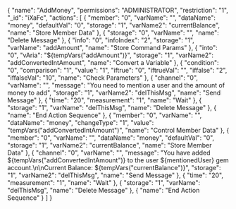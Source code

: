 
{
  "name": "AddMoney",
  "permissions": "ADMINISTRATOR",
  "restriction": "1",
  "_id": "iXaFc",
  "actions": [
    {
      "member": "0",
      "varName": "",
      "dataName": "money",
      "defaultVal": "0",
      "storage": "1",
      "varName2": "currentBalance",
      "name": "Store Member Data"
    },
    {
      "storage": "0",
      "varName": "",
      "name": "Delete Message"
    },
    {
      "info": "0",
      "infoIndex": "2",
      "storage": "1",
      "varName": "addAmount",
      "name": "Store Command Params"
    },
    {
      "into": "0",
      "vAria": "${tempVars(\"addAmount\")}",
      "storage": "1",
      "varName2": "addConvertedIntAmount",
      "name": "Convert a Variable"
    },
    {
      "condition": "0",
      "comparison": "1",
      "value": "1",
      "iftrue": "0",
      "iftrueVal": "",
      "iffalse": "2",
      "iffalseVal": "10",
      "name": "Check Parameters"
    },
    {
      "channel": "0",
      "varName": "",
      "message": "You need to mention a user and the amount of money to add",
      "storage": "1",
      "varName2": "delThisMsg",
      "name": "Send Message"
    },
    {
      "time": "20",
      "measurement": "1",
      "name": "Wait"
    },
    {
      "storage": "1",
      "varName": "delThisMsg",
      "name": "Delete Message"
    },
    {
      "name": "End Action Sequence"
    },
    {
      "member": "0",
      "varName": "",
      "dataName": "money",
      "changeType": "1",
      "value": "tempVars(\"addConvertedIntAmount\")",
      "name": "Control Member Data"
    },
    {
      "member": "0",
      "varName": "",
      "dataName": "money",
      "defaultVal": "0",
      "storage": "1",
      "varName2": "currentBalance",
      "name": "Store Member Data"
    },
    {
      "channel": "0",
      "varName": "",
      "message": "You have added ${tempVars(\"addConvertedIntAmount\")} to the user ${mentionedUser} gem account.\n\nCurrent Balance: ${tempVars(\"currentBalance\")}",
      "storage": "1",
      "varName2": "delThisMsg",
      "name": "Send Message"
    },
    {
      "time": "20",
      "measurement": "1",
      "name": "Wait"
    },
    {
      "storage": "1",
      "varName": "delThisMsg",
      "name": "Delete Message"
    },
    {
      "name": "End Action Sequence"
    }
  ]
}
